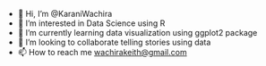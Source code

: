 - 👋 Hi, I’m @KaraniWachira
- 👀 I’m interested in Data Science using R
- 🌱 I’m currently learning data visualization using ggplot2 package
- 💞️ I’m looking to collaborate telling stories using data
- 📫 How to reach me wachirakeith@gmail.com

<!---
KaraniWachira/KaraniWachira is a ✨ special ✨ repository because its `README.md` (this file) appears on your GitHub profile.
You can click the Preview link to take a look at your changes.
--->
